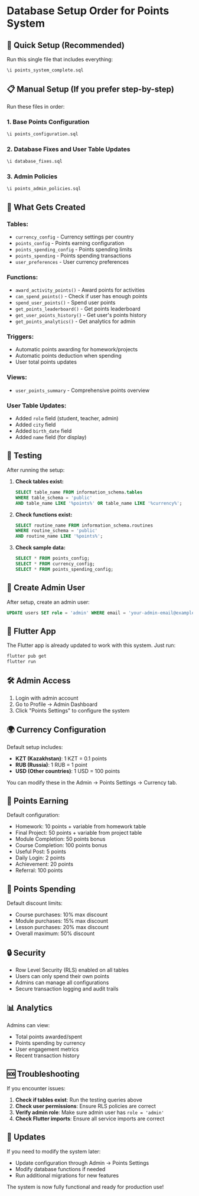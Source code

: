 # Database Setup Order for Points System

## 🚀 Quick Setup (Recommended)

Run this single file that includes everything:
```sql
\i points_system_complete.sql
```

## 📋 Manual Setup (If you prefer step-by-step)

Run these files in order:

### 1. Base Points Configuration
```sql
\i points_configuration.sql
```

### 2. Database Fixes and User Table Updates
```sql
\i database_fixes.sql
```

### 3. Admin Policies
```sql
\i points_admin_policies.sql
```

## 🔧 What Gets Created

### Tables:
- `currency_config` - Currency settings per country
- `points_config` - Points earning configuration
- `points_spending_config` - Points spending limits
- `points_spending` - Points spending transactions
- `user_preferences` - User currency preferences

### Functions:
- `award_activity_points()` - Award points for activities
- `can_spend_points()` - Check if user has enough points
- `spend_user_points()` - Spend user points
- `get_points_leaderboard()` - Get points leaderboard
- `get_user_points_history()` - Get user's points history
- `get_points_analytics()` - Get analytics for admin

### Triggers:
- Automatic points awarding for homework/projects
- Automatic points deduction when spending
- User total points updates

### Views:
- `user_points_summary` - Comprehensive points overview

### User Table Updates:
- Added `role` field (student, teacher, admin)
- Added `city` field
- Added `birth_date` field  
- Added `name` field (for display)

## 🧪 Testing

After running the setup:

1. **Check tables exist:**
   ```sql
   SELECT table_name FROM information_schema.tables 
   WHERE table_schema = 'public' 
   AND table_name LIKE '%points%' OR table_name LIKE '%currency%';
   ```

2. **Check functions exist:**
   ```sql
   SELECT routine_name FROM information_schema.routines 
   WHERE routine_schema = 'public' 
   AND routine_name LIKE '%points%';
   ```

3. **Check sample data:**
   ```sql
   SELECT * FROM points_config;
   SELECT * FROM currency_config;
   SELECT * FROM points_spending_config;
   ```

## 🔑 Create Admin User

After setup, create an admin user:
```sql
UPDATE users SET role = 'admin' WHERE email = 'your-admin-email@example.com';
```

## 📱 Flutter App

The Flutter app is already updated to work with this system. Just run:
```bash
flutter pub get
flutter run
```

## 🛠️ Admin Access

1. Login with admin account
2. Go to Profile → Admin Dashboard
3. Click "Points Settings" to configure the system

## 🌍 Currency Configuration

Default setup includes:
- **KZT (Kazakhstan)**: 1 KZT = 0.1 points
- **RUB (Russia)**: 1 RUB = 1 point
- **USD (Other countries)**: 1 USD = 100 points

You can modify these in the Admin → Points Settings → Currency tab.

## 🎯 Points Earning

Default configuration:
- Homework: 10 points + variable from homework table
- Final Project: 50 points + variable from project table  
- Module Completion: 50 points bonus
- Course Completion: 100 points bonus
- Useful Post: 5 points
- Daily Login: 2 points
- Achievement: 20 points
- Referral: 100 points

## 💸 Points Spending

Default discount limits:
- Course purchases: 10% max discount
- Module purchases: 15% max discount
- Lesson purchases: 20% max discount
- Overall maximum: 50% discount

## 🔒 Security

- Row Level Security (RLS) enabled on all tables
- Users can only spend their own points
- Admins can manage all configurations
- Secure transaction logging and audit trails

## 📊 Analytics

Admins can view:
- Total points awarded/spent
- Points spending by currency
- User engagement metrics
- Recent transaction history

## 🆘 Troubleshooting

If you encounter issues:

1. **Check if tables exist**: Run the testing queries above
2. **Check user permissions**: Ensure RLS policies are correct
3. **Verify admin role**: Make sure admin user has `role = 'admin'`
4. **Check Flutter imports**: Ensure all service imports are correct

## 🔄 Updates

If you need to modify the system later:
- Update configuration through Admin → Points Settings
- Modify database functions if needed
- Run additional migrations for new features

The system is now fully functional and ready for production use!